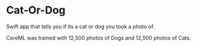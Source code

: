 # Cat-Or-Dog
Swift app that tells you if its a cat or dog you took a photo of.


CoreML was trained with 12,500 photos of Dogs and 12,500 photos of Cats.
